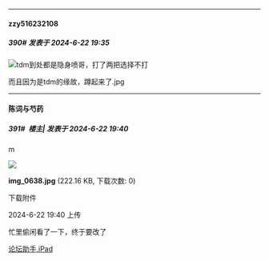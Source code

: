 ﻿
*****

####  zzy516232108  
##### 390#       发表于 2024-6-22 19:35

<img src="https://static.saraba1st.com/image/smiley/face2017/067.png" referrerpolicy="no-referrer">tdm到处都是隐身喷哥，打了两把选择不打

而且因为是tdm的缘故，蹲起来了.jpg


*****

####  陈词与芍药  
##### 391#         楼主| 发表于 2024-6-22 19:40

m

<img src="https://img.saraba1st.com/forum/202406/22/074046tkh9yyn8jyly4ykp.jpg" referrerpolicy="no-referrer">

<strong>img_0638.jpg</strong> (222.16 KB, 下载次数: 0)

下载附件

2024-6-22 19:40 上传

忙里偷闲看了一下，终于要改了

[论坛助手,iPad](https://bbs.saraba1st.com/2b/forum.php?mod=viewthread&amp;tid=2029836)

